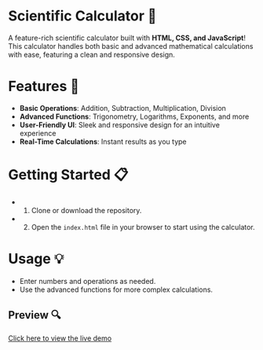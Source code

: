 # Scientific Calculator 🧮

A feature-rich scientific calculator built with **HTML, CSS, and JavaScript**! This calculator handles both basic and advanced mathematical calculations with ease, featuring a clean and responsive design.

# Features 🚀

- **Basic Operations**: Addition, Subtraction, Multiplication, Division
- **Advanced Functions**: Trigonometry, Logarithms, Exponents, and more
- **User-Friendly UI**: Sleek and responsive design for an intuitive experience
- **Real-Time Calculations**: Instant results as you type

# Getting Started 📋

- 1. Clone or download the repository.
- 2. Open the `index.html` file in your browser to start using the calculator.

# Usage 💡

- Enter numbers and operations as needed.
- Use the advanced functions for more complex calculations.

## Preview 🔍

[Click here to view the live demo](https://bazalsarfraz786.github.io/Scientific_Calculator/)
